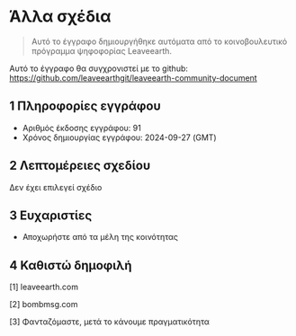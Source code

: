 # Άλλα σχέδια

>Αυτό το έγγραφο δημιουργήθηκε αυτόματα από το κοινοβουλευτικό πρόγραμμα ψηφοφορίας Leaveearth.

Αυτό το έγγραφο θα συγχρονιστεί με το github: https://github.com/leaveearthgit/leaveearth-community-document

## 1 Πληροφορίες εγγράφου

- Αριθμός έκδοσης εγγράφου: 91
- Χρόνος δημιουργίας εγγράφου: 2024-09-27 (GMT)

## 2 Λεπτομέρειες σχεδίου

Δεν έχει επιλεγεί σχέδιο

## 3 Ευχαριστίες
* Αποχωρήστε από τα μέλη της κοινότητας

## 4 Καθιστώ δημοφιλή
[1] leaveearth.com

[2] bombmsg.com

[3] Φανταζόμαστε, μετά το κάνουμε πραγματικότητα
